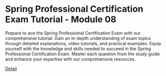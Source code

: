 # Spring Professional Certification Exam Tutorial - Module 08

Prepare to ace the Spring Professional Certification Exam with our comprehensive tutorial. Gain an in-depth understanding of exam topics through detailed explanations, video tutorials, and practical examples. Equip yourself with the knowledge and skills needed to succeed in the Spring Professional Certification Exam. Master each question from the study guide and enhance your expertise with our comprehensive resources. 

[Detail](https://eduitfree.com/2tiC)